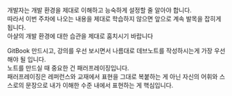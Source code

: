 개발자는 개발 환경을 제대로 이해하고 능숙하게 설정할 줄 알아야 합니다. <br/>
따라서 이번 주차에 나오는 내용을 제대로 학습하지 않으면 앞으로 계속 발목을 잡히게 됩니다. <br/>
아샬의 개발 환경에 대한 습관을 제대로 훔치시기 바랍니다

GitBook 만드시고, 강의를 우선 보시면서 나름대로 데브노트를 작성하시는게 가장 우선해야 될 입니다. <br/>
노트를 만드실 때 중요한 건 패러프레이징입니다. <br/>
패러프레이징은 레퍼런스와 교재에서 표현을 그대로 복붙하는 게 아닌 자신의 어휘와 스스로의 문장으로 내가 이해한 수준 내에서 표현하는 게 핵심입니다. <br/>

